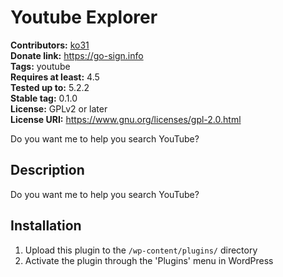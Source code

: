 # Youtube Explorer #
**Contributors:** [ko31](https://profiles.wordpress.org/ko31)  
**Donate link:** https://go-sign.info  
**Tags:** youtube  
**Requires at least:** 4.5  
**Tested up to:** 5.2.2  
**Stable tag:** 0.1.0  
**License:** GPLv2 or later  
**License URI:** https://www.gnu.org/licenses/gpl-2.0.html  

Do you want me to help you search YouTube?

## Description ##

Do you want me to help you search YouTube?

## Installation ##

1. Upload this plugin to the `/wp-content/plugins/` directory
1. Activate the plugin through the 'Plugins' menu in WordPress

